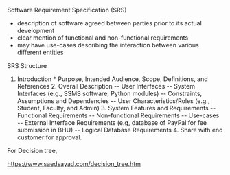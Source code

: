 Software Requirement Specification (SRS)
* description of software agreed between parties prior to its actual development
* clear mention of functional and non-functional requirements
* may have use-cases describing the interaction between various different entities
        
        
SRS Structure
1. Introduction
       * Purpose, Intended Audience, Scope, Definitions, and References
      2. Overall Description
              -- User Interfaces
              -- System Interfaces (e.g., SSMS software, Python modules)
              -- Constraints, Assumptions and Dependencies
              -- User Characteristics/Roles (e.g., Student, Faculty, and Admin)
      3. System Features and Requirements
              -- Functional Requirements
              -- Non-functional Requirements
              -- Use-cases
              -- External Interface Requirements (e.g, database of PayPal for fee submission in BHU)
              -- Logical Database Requirements
        4. Share with end customer for approval.




For Decision tree,

https://www.saedsayad.com/decision_tree.htm
